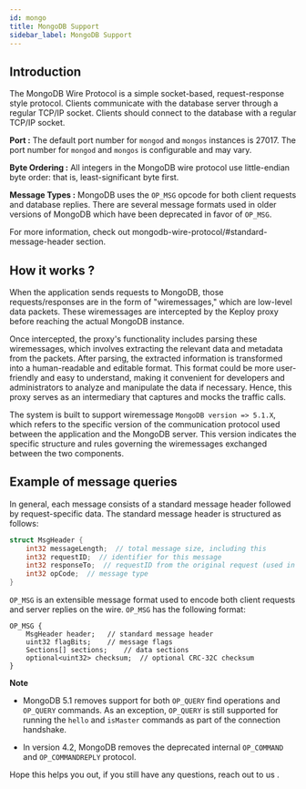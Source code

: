 ```yaml
---
id: mongo
title: MongoDB Support
sidebar_label: MongoDB Support
---
```


## Introduction

The MongoDB Wire Protocol is a simple socket-based, request-response style protocol. Clients communicate with the database server through a regular TCP/IP socket. Clients should connect to the database with a regular TCP/IP socket.

**Port :** The default port number for `mongod` and `mongos` instances is 27017. The port number for `mongod` and `mongos` is configurable and may vary.

**Byte Ordering :** All integers in the MongoDB wire protocol use little-endian byte order: that is, least-significant byte first.

**Message Types :** MongoDB uses the `OP_MSG` opcode for both client requests and database replies. There are several message formats used in older versions of MongoDB which have been deprecated in favor of `OP_MSG`.

For more information, check out mongodb-wire-protocol/#standard-message-header section.

## How it works ?

When the application sends requests to MongoDB, those requests/responses are in the form of "wiremessages," which are low-level data packets. These wiremessages are intercepted by the Keploy proxy before reaching the actual MongoDB instance.

Once intercepted, the proxy's functionality includes parsing these wiremessages, which involves extracting the relevant data and metadata from the packets. After parsing, the extracted information is transformed into a human-readable and editable format. This format could be more user-friendly and easy to understand, making it convenient for developers and administrators to analyze and manipulate the data if necessary. Hence, this proxy serves as an intermediary that captures and mocks the traffic calls.

The system is built to support wiremessage `MongoDB version => 5.1.X`, which refers to the specific version of the communication protocol used between the application and the MongoDB server. This version indicates the specific structure and rules governing the wiremessages exchanged between the two components.

## Example of message queries

In general, each message consists of a standard message header followed by request-specific data. The standard message header is structured as follows:

```go
struct MsgHeader {
    int32 messageLength;  // total message size, including this
    int32 requestID;  // identifier for this message
    int32 responseTo;  // requestID from the original request (used in responses from the database)
    int32 opCode;  // message type
}
```

`OP_MSG` is an extensible message format used to encode both client requests and server replies on the wire.
`OP_MSG` has the following format:

```shell
OP_MSG {
    MsgHeader header;   // standard message header
    uint32 flagBits;    // message flags
    Sections[] sections;    // data sections
    optional<uint32> checksum;  // optional CRC-32C checksum
}
```

**Note**

- MongoDB 5.1 removes support for both `OP_QUERY` find operations and `OP_QUERY` commands. As an exception, `OP_QUERY` is still supported for running the `hello` and `isMaster` commands as part of the connection handshake.

- In version 4.2, MongoDB removes the deprecated internal `OP_COMMAND` and `OP_COMMANDREPLY` protocol.

Hope this helps you out, if you still have any questions, reach out to us .